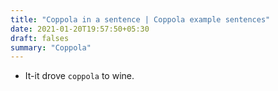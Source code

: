 ```yaml
---
title: "Coppola in a sentence | Coppola example sentences"
date: 2021-01-20T19:57:50+05:30
draft: falses
summary: "Coppola"
---
```

- It-it drove `coppola` to wine.
                 
